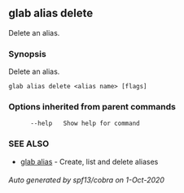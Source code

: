 ## glab alias delete

Delete an alias.

### Synopsis

Delete an alias.

```
glab alias delete <alias name> [flags]
```

### Options inherited from parent commands

```
      --help   Show help for command
```

### SEE ALSO

* [glab alias](glab_alias.md)	 - Create, list and delete aliases

###### Auto generated by spf13/cobra on 1-Oct-2020
